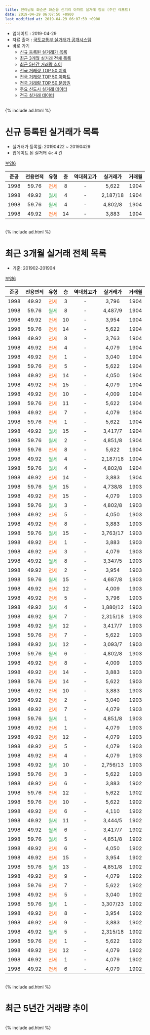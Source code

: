 ```yaml
---
title: 전라남도 화순군 화순읍 신기리 아파트 실거래 정보 (주간 레포트)
date: 2019-04-29 06:07:50 +0900
last_modified_at: 2019-04-29 06:07:50 +0900
---
```


* 업데이트 : 2019-04-29
* 자료 출처 : [국토교통부 실거래가 공개시스템](http://rt.molit.go.kr)
* 바로 가기
    * [신규 등록된 실거래가 목록](#신규-등록된-실거래가-목록)
    * [최근 3개월 실거래 전체 목록](#최근-3개월-실거래-전체-목록)
    * [최근 5년간 거래량 추이](#최근-5년간-거래량-추이)
    * [전국 거래량 TOP 50 지역](https://inasie.github.io/apt-trade-info/최근-3개월-전국에서-가장-거래가-많이-발생한-지역)
    * [전국 거래량 TOP 50 아파트](https://inasie.github.io/apt-trade-info/최근-3개월-전국에서-가장-거래가-많이-발생한-아파트)
    * [전국 거래량 TOP 50 분양권](https://inasie.github.io/apt-trade-info/최근-3개월-전국에서-가장-거래가-많이-발생한-분양권)
    * [주요 신도시 실거래 데이터](https://inasie.github.io/apt-trade-info/주요-신도시)
    * [전국 실거래 데이터](https://inasie.github.io/apt-trade-info/전국)
<br>
{% include ad.html %}
<br>

# 신규 등록된 실거래가 목록
* 실거래가 등록일: 20190422 ~ 20190429
* 업데이트 된 실거래 수: 4 건


[부영6](https://search.naver.com/search.naver?query=%EC%A0%84%EB%9D%BC%EB%82%A8%EB%8F%84+%ED%99%94%EC%88%9C%EA%B5%B0+%ED%99%94%EC%88%9C%EC%9D%8D+%EC%8B%A0%EA%B8%B0%EB%A6%AC+%EB%B6%80%EC%98%816)

|준공|전용면적|유형|층|역대최고가|실거래가|거래월|
|:---:|:---:|:---:|:---:|:---:|:---:|:---:|
|1998|59.76|<span style="color:#ff5a00">전세</span>|8|<span style="color:#444444">-</span>|5,622|1904|
|1998|49.92|<span style="color:#34a853">월세</span>|4|<span style="color:#444444">-</span>|2,187/18|1904|
|1998|59.76|<span style="color:#34a853">월세</span>|4|<span style="color:#444444">-</span>|4,802/8|1904|
|1998|49.92|<span style="color:#ff5a00">전세</span>|14|<span style="color:#444444">-</span>|3,883|1904|


<br>
{% include ad.html %}
<br>

# 최근 3개월 실거래 전체 목록
* 기준: 201902-201904


[부영6](https://search.naver.com/search.naver?query=%EC%A0%84%EB%9D%BC%EB%82%A8%EB%8F%84+%ED%99%94%EC%88%9C%EA%B5%B0+%ED%99%94%EC%88%9C%EC%9D%8D+%EC%8B%A0%EA%B8%B0%EB%A6%AC+%EB%B6%80%EC%98%816)

|준공|전용면적|유형|층|역대최고가|실거래가|거래월|
|:---:|:---:|:---:|:---:|:---:|:---:|:---:|
|1998|49.92|<span style="color:#ff5a00">전세</span>|3|<span style="color:#444444">-</span>|3,796|1904|
|1998|59.76|<span style="color:#34a853">월세</span>|8|<span style="color:#444444">-</span>|4,487/9|1904|
|1998|49.92|<span style="color:#ff5a00">전세</span>|10|<span style="color:#444444">-</span>|3,954|1904|
|1998|59.76|<span style="color:#ff5a00">전세</span>|14|<span style="color:#444444">-</span>|5,622|1904|
|1998|49.92|<span style="color:#ff5a00">전세</span>|8|<span style="color:#444444">-</span>|3,763|1904|
|1998|49.92|<span style="color:#ff5a00">전세</span>|4|<span style="color:#444444">-</span>|4,079|1904|
|1998|49.92|<span style="color:#ff5a00">전세</span>|1|<span style="color:#444444">-</span>|3,040|1904|
|1998|59.76|<span style="color:#ff5a00">전세</span>|5|<span style="color:#444444">-</span>|5,622|1904|
|1998|49.92|<span style="color:#ff5a00">전세</span>|14|<span style="color:#444444">-</span>|4,050|1904|
|1998|49.92|<span style="color:#ff5a00">전세</span>|15|<span style="color:#444444">-</span>|4,079|1904|
|1998|49.92|<span style="color:#ff5a00">전세</span>|10|<span style="color:#444444">-</span>|4,009|1904|
|1998|59.76|<span style="color:#ff5a00">전세</span>|11|<span style="color:#444444">-</span>|5,622|1904|
|1998|49.92|<span style="color:#ff5a00">전세</span>|7|<span style="color:#444444">-</span>|4,079|1904|
|1998|59.76|<span style="color:#ff5a00">전세</span>|1|<span style="color:#444444">-</span>|5,622|1904|
|1998|49.92|<span style="color:#34a853">월세</span>|15|<span style="color:#444444">-</span>|3,417/7|1904|
|1998|59.76|<span style="color:#34a853">월세</span>|2|<span style="color:#444444">-</span>|4,851/8|1904|
|1998|59.76|<span style="color:#ff5a00">전세</span>|8|<span style="color:#444444">-</span>|5,622|1904|
|1998|49.92|<span style="color:#34a853">월세</span>|4|<span style="color:#444444">-</span>|2,187/18|1904|
|1998|59.76|<span style="color:#34a853">월세</span>|4|<span style="color:#444444">-</span>|4,802/8|1904|
|1998|49.92|<span style="color:#ff5a00">전세</span>|14|<span style="color:#444444">-</span>|3,883|1904|
|1998|59.76|<span style="color:#34a853">월세</span>|15|<span style="color:#444444">-</span>|4,738/8|1903|
|1998|49.92|<span style="color:#ff5a00">전세</span>|15|<span style="color:#444444">-</span>|4,079|1903|
|1998|59.76|<span style="color:#34a853">월세</span>|3|<span style="color:#444444">-</span>|4,802/8|1903|
|1998|49.92|<span style="color:#ff5a00">전세</span>|5|<span style="color:#444444">-</span>|4,050|1903|
|1998|49.92|<span style="color:#ff5a00">전세</span>|8|<span style="color:#444444">-</span>|3,883|1903|
|1998|59.76|<span style="color:#34a853">월세</span>|15|<span style="color:#444444">-</span>|3,763/17|1903|
|1998|49.92|<span style="color:#ff5a00">전세</span>|1|<span style="color:#444444">-</span>|3,883|1903|
|1998|49.92|<span style="color:#ff5a00">전세</span>|3|<span style="color:#444444">-</span>|4,079|1903|
|1998|49.92|<span style="color:#34a853">월세</span>|8|<span style="color:#444444">-</span>|3,347/5|1903|
|1998|49.92|<span style="color:#ff5a00">전세</span>|2|<span style="color:#444444">-</span>|3,954|1903|
|1998|59.76|<span style="color:#34a853">월세</span>|15|<span style="color:#444444">-</span>|4,687/8|1903|
|1998|49.92|<span style="color:#ff5a00">전세</span>|12|<span style="color:#444444">-</span>|4,009|1903|
|1998|49.92|<span style="color:#ff5a00">전세</span>|5|<span style="color:#444444">-</span>|3,796|1903|
|1998|49.92|<span style="color:#34a853">월세</span>|4|<span style="color:#444444">-</span>|1,880/12|1903|
|1998|49.92|<span style="color:#34a853">월세</span>|7|<span style="color:#444444">-</span>|2,315/18|1903|
|1998|49.92|<span style="color:#34a853">월세</span>|12|<span style="color:#444444">-</span>|3,417/7|1903|
|1998|59.76|<span style="color:#ff5a00">전세</span>|7|<span style="color:#444444">-</span>|5,622|1903|
|1998|49.92|<span style="color:#34a853">월세</span>|12|<span style="color:#444444">-</span>|3,093/7|1903|
|1998|59.76|<span style="color:#34a853">월세</span>|6|<span style="color:#444444">-</span>|4,802/8|1903|
|1998|49.92|<span style="color:#ff5a00">전세</span>|8|<span style="color:#444444">-</span>|4,009|1903|
|1998|49.92|<span style="color:#ff5a00">전세</span>|14|<span style="color:#444444">-</span>|3,883|1903|
|1998|59.76|<span style="color:#ff5a00">전세</span>|14|<span style="color:#444444">-</span>|5,622|1903|
|1998|49.92|<span style="color:#ff5a00">전세</span>|10|<span style="color:#444444">-</span>|3,883|1903|
|1998|49.92|<span style="color:#ff5a00">전세</span>|2|<span style="color:#444444">-</span>|3,040|1903|
|1998|49.92|<span style="color:#ff5a00">전세</span>|7|<span style="color:#444444">-</span>|4,079|1903|
|1998|59.76|<span style="color:#34a853">월세</span>|1|<span style="color:#444444">-</span>|4,851/8|1903|
|1998|49.92|<span style="color:#ff5a00">전세</span>|1|<span style="color:#444444">-</span>|4,079|1903|
|1998|49.92|<span style="color:#ff5a00">전세</span>|12|<span style="color:#444444">-</span>|4,079|1903|
|1998|49.92|<span style="color:#ff5a00">전세</span>|5|<span style="color:#444444">-</span>|4,079|1903|
|1998|49.92|<span style="color:#ff5a00">전세</span>|4|<span style="color:#444444">-</span>|4,079|1903|
|1998|49.92|<span style="color:#34a853">월세</span>|10|<span style="color:#444444">-</span>|2,756/13|1903|
|1998|59.76|<span style="color:#ff5a00">전세</span>|3|<span style="color:#444444">-</span>|5,622|1903|
|1998|49.92|<span style="color:#ff5a00">전세</span>|6|<span style="color:#444444">-</span>|3,883|1902|
|1998|59.76|<span style="color:#ff5a00">전세</span>|12|<span style="color:#444444">-</span>|5,622|1902|
|1998|59.76|<span style="color:#ff5a00">전세</span>|10|<span style="color:#444444">-</span>|5,622|1902|
|1998|49.92|<span style="color:#ff5a00">전세</span>|6|<span style="color:#444444">-</span>|4,110|1902|
|1998|49.92|<span style="color:#34a853">월세</span>|11|<span style="color:#444444">-</span>|3,444/5|1902|
|1998|49.92|<span style="color:#34a853">월세</span>|6|<span style="color:#444444">-</span>|3,417/7|1902|
|1998|59.76|<span style="color:#34a853">월세</span>|5|<span style="color:#444444">-</span>|4,851/8|1902|
|1998|49.92|<span style="color:#ff5a00">전세</span>|6|<span style="color:#444444">-</span>|4,050|1902|
|1998|49.92|<span style="color:#ff5a00">전세</span>|15|<span style="color:#444444">-</span>|3,954|1902|
|1998|59.76|<span style="color:#34a853">월세</span>|13|<span style="color:#444444">-</span>|4,851/8|1902|
|1998|49.92|<span style="color:#ff5a00">전세</span>|9|<span style="color:#444444">-</span>|4,079|1902|
|1998|59.76|<span style="color:#ff5a00">전세</span>|7|<span style="color:#444444">-</span>|5,622|1902|
|1998|49.92|<span style="color:#ff5a00">전세</span>|5|<span style="color:#444444">-</span>|3,040|1902|
|1998|59.76|<span style="color:#34a853">월세</span>|1|<span style="color:#444444">-</span>|3,307/23|1902|
|1998|49.92|<span style="color:#ff5a00">전세</span>|8|<span style="color:#444444">-</span>|3,954|1902|
|1998|49.92|<span style="color:#ff5a00">전세</span>|9|<span style="color:#444444">-</span>|3,883|1902|
|1998|49.92|<span style="color:#34a853">월세</span>|5|<span style="color:#444444">-</span>|2,315/18|1902|
|1998|59.76|<span style="color:#ff5a00">전세</span>|1|<span style="color:#444444">-</span>|5,622|1902|
|1998|49.92|<span style="color:#ff5a00">전세</span>|12|<span style="color:#444444">-</span>|4,079|1902|
|1998|49.92|<span style="color:#ff5a00">전세</span>|1|<span style="color:#444444">-</span>|4,079|1902|
|1998|49.92|<span style="color:#ff5a00">전세</span>|6|<span style="color:#444444">-</span>|4,079|1902|


<br>
{% include ad.html %}
<br>

# 최근 5년간 거래량 추이


<div style="width:100%;">
    <canvas id="deal_progress" height="200"></canvas>
</div>

<script>
new Chart(document.getElementById("deal_progress"), {
    type: 'line',
    data: {
        labels: ['201404','201405','201406','201407','201408','201409','201410','201411','201412','201501','201502','201503','201504','201505','201506','201507','201508','201509','201510','201511','201512','201601','201602','201603','201604','201605','201606','201607','201608','201609','201610','201611','201612','201701','201702','201703','201704','201705','201706','201707','201708','201709','201710','201711','201712','201801','201802','201803','201804','201805','201806','201807','201808','201809','201810','201811','201812','201901','201902','201903','201904'],
        datasets: [{
            label: '매매',
            pointRadius: 1,
            data: [0, 0, 0, 0, 0, 0, 0, 0, 0, 0, 0, 0, 0, 0, 0, 0, 0, 0, 0, 0, 0, 0, 0, 0, 0, 0, 0, 0, 0, 0, 0, 0, 0, 0, 0, 0, 0, 0, 0, 0, 0, 0, 0, 0, 0, 0, 0, 0, 0, 0, 0, 0, 0, 0, 0, 0, 0, 0, 0, 0, 0],
            borderColor: "rgba(255, 201, 14, 1)",
            backgroundColor: "rgba(255, 201, 14, 0.5)",
            fill: false,
            lineTension: 0
        },{
            label: '전월세',
            pointRadius: 1,
            data: [24, 12, 16, 15, 14, 20, 21, 24, 15, 16, 19, 22, 17, 9, 11, 12, 19, 16, 21, 19, 21, 16, 22, 30, 27, 18, 16, 14, 18, 18, 29, 29, 24, 23, 25, 33, 32, 14, 14, 12, 24, 16, 25, 27, 15, 25, 27, 35, 24, 15, 16, 16, 16, 20, 27, 28, 23, 20, 21, 32, 20],
            borderColor: "rgba(0, 141, 185, 1)",
            backgroundColor: "rgba(0, 141, 185, 0.5)",
            fill: false,
            lineTension: 0
        }
        ]
    },
    options: {
        responsive: true,
        title: {
            display: false
        },
        tooltips: {
            mode: 'index',
            intersect: false
        },
        hover: {
            mode: 'nearest',
            intersect: true
        },
        scales: {
            xAxes: [{
                display: true,
                scaleLabel: {
                    display: true,
                    labelString: '년/월'
                }
            }],
            yAxes: [{
                display: true,
                ticks: {
                    suggestedMin: 0,
                },
                scaleLabel: {
                    display: true,
                    labelString: '실거래 수'
                }
            }]
        }
    }
});

</script>


<br>
{% include ad.html %}
<br>

